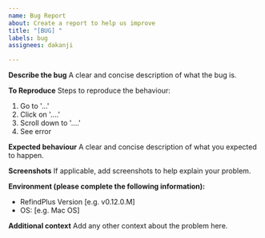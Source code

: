 ```yaml
---
name: Bug Report
about: Create a report to help us improve
title: "[BUG] "
labels: bug
assignees: dakanji

---
```


**Describe the bug**
A clear and concise description of what the bug is.

**To Reproduce**
Steps to reproduce the behaviour:
1. Go to '...'
2. Click on '....'
3. Scroll down to '....'
4. See error

**Expected behaviour**
A clear and concise description of what you expected to happen.

**Screenshots**
If applicable, add screenshots to help explain your problem.

**Environment (please complete the following information):**
 - RefindPlus Version [e.g. v0.12.0.M]
 - OS: [e.g. Mac OS]

**Additional context**
Add any other context about the problem here.
